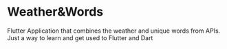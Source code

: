 # Weather&Words
 Flutter Application that combines the weather and unique words from APIs. Just a way to learn and get used to Flutter and Dart
